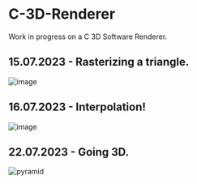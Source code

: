 # C-3D-Renderer
Work in progress on a C 3D Software Renderer.

## 15.07.2023 - Rasterizing a triangle.
![image](https://github.com/Jan-Hebbel/C-3D-Renderer/assets/75396907/650adc6e-655b-4fd4-be2a-49c1bbde7416)

## 16.07.2023 - Interpolation!
![image](https://github.com/Jan-Hebbel/C-3D-Renderer/assets/75396907/f8b48340-5a2c-49a0-a463-3fdcc6979155)

## 22.07.2023 - Going 3D.
![pyramid](https://github.com/Jan-Hebbel/C-3D-Renderer/assets/75396907/6c987571-21ab-4e1d-b935-5d101adf221f)
